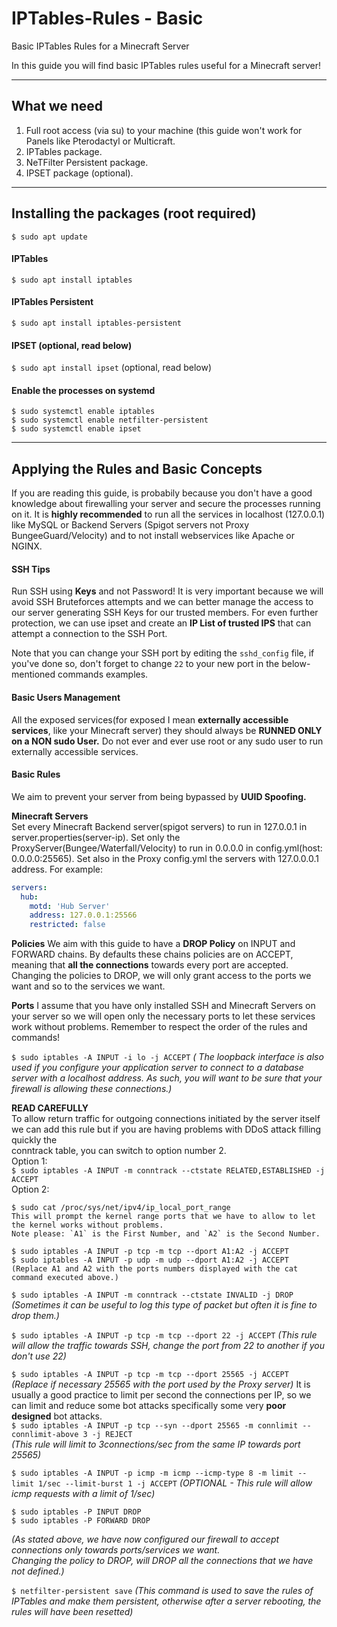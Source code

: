 # IPTables-Rules - Basic
Basic IPTables Rules for a Minecraft Server

In this guide you will find basic IPTables rules useful for a Minecraft server!

---

## What we need

1. Full root access (via su) to your machine (this guide won't work for Panels like Pterodactyl or Multicraft.
2. IPTables package.
3. NeTFilter Persistent package.
4. IPSET package (optional).

---

## Installing the packages (root required)  
`$ sudo apt update`
#### IPTables
`$ sudo apt install iptables`
#### IPTables Persistent  
`$ sudo apt install iptables-persistent`
#### IPSET (optional, read below)  
`$ sudo apt install ipset` (optional, read below)  
#### Enable the processes on systemd
```
$ sudo systemctl enable iptables  
$ sudo systemctl enable netfilter-persistent  
$ sudo systemctl enable ipset  
```

---

## Applying the Rules and Basic Concepts
If you are reading this guide, is probabily because you don't have a good knowledge about firewalling your server and secure the processes running on it.
It is **highly recommended** to run all the services in localhost (127.0.0.1) like MySQL or Backend Servers (Spigot servers not Proxy BungeeGuard/Velocity) and to not install webservices like Apache or NGINX.

#### SSH Tips
Run SSH using **Keys** and not Password! It is very important because we will avoid SSH Bruteforces attempts and we can better manage the access to our server generating SSH Keys for our trusted members.
For even further protection, we can use ipset and create an **IP List of trusted IPS** that can attempt a connection to the SSH Port.

Note that you can change your SSH port by editing the `sshd_config` file, if you've done so, don't forget to change `22` to your new port in the below-mentioned commands examples. 

#### Basic Users Management
All the exposed services(for exposed I mean **externally accessible services**, like your Minecraft server) they should always be **RUNNED ONLY on a NON sudo User.**
Do not ever and ever use root or any sudo user to run externally accessible services.

#### Basic Rules
We aim to prevent your server from being bypassed by **UUID Spoofing.**

**Minecraft Servers**  
Set every Minecraft Backend server(spigot servers) to run in 127.0.0.1 in server.properties(server-ip).
Set only the ProxyServer(Bungee/Waterfall/Velocity) to run in 0.0.0.0 in config.yml(host: 0.0.0.0:25565).
Set also in the Proxy config.yml the servers with 127.0.0.0.1 address.
For example:
```yaml
servers:  
  hub:  
    motd: 'Hub Server'  
    address: 127.0.0.1:25566  
    restricted: false  
```
**Policies**
We aim with this guide to have a **DROP Policy** on INPUT and FORWARD chains.
By defaults these chains policies are on ACCEPT, meaning that **all the connections** towards every port are accepted.
Changing the policies to DROP, we will only grant access to the ports we want and so to the services we want.

**Ports**
I assume that you have only installed SSH and Minecraft Servers on your server so we will open only the necessary ports to let these services work without problems.
Remember to respect the order of the rules and commands!

`$ sudo iptables -A INPUT -i lo -j ACCEPT`
*( The loopback interface is also used if you configure your application server to connect to a database server with a localhost address. As such, you will want to be sure that your firewall is allowing these connections.)*

**READ CAREFULLY**  
To allow return traffic for outgoing connections initiated by the server itself we can add this rule but if you are having problems with DDoS attack filling quickly the  
conntrack table, you can switch to option number 2.  
Option 1:    
`$ sudo iptables -A INPUT -m conntrack --ctstate RELATED,ESTABLISHED -j ACCEPT`  
Option 2:  
```
$ sudo cat /proc/sys/net/ipv4/ip_local_port_range
This will prompt the kernel range ports that we have to allow to let the kernel works without problems. 
Note please: `A1` is the First Number, and `A2` is the Second Number. 

$ sudo iptables -A INPUT -p tcp -m tcp --dport A1:A2 -j ACCEPT
$ sudo iptables -A INPUT -p udp -m udp --dport A1:A2 -j ACCEPT
(Replace A1 and A2 with the ports numbers displayed with the cat command executed above.)
```

`$ sudo iptables -A INPUT -m conntrack --ctstate INVALID -j DROP`
*(Sometimes it can be useful to log this type of packet but often it is fine to drop them.)*

`$ sudo iptables -A INPUT -p tcp -m tcp --dport 22 -j ACCEPT`
*(This rule will allow the traffic towards SSH, change the port from 22 to another if you don't use 22)*  

  

`$ sudo iptables -A INPUT -p tcp -m tcp --dport 25565 -j ACCEPT`
*(Replace if necessary 25565 with the port used by the Proxy server)*
It is usually a good practice to limit per second the connections per IP, so we can limit and reduce some bot attacks specifically some very **poor designed** bot attacks.  
`$ sudo iptables -A INPUT -p tcp --syn --dport 25565 -m connlimit --connlimit-above 3 -j REJECT`  
*(This rule will limit to 3connections/sec from the same IP towards port 25565)*

`$ sudo iptables -A INPUT -p icmp -m icmp --icmp-type 8 -m limit --limit 1/sec --limit-burst 1 -j ACCEPT`
*(OPTIONAL - This rule will allow icmp requests with a limit of 1/sec)*
```
$ sudo iptables -P INPUT DROP
$ sudo iptables -P FORWARD DROP
```
*(As stated above, we have now configured our firewall to accept connections only towards ports/services we want.  
Changing the policy to DROP, will DROP all the connections that we have not defined.)*

`$ netfilter-persistent save`
*(This command is used to save the rules of IPTables and make them persistent, otherwise after a server rebooting, the rules will have been resetted)*

